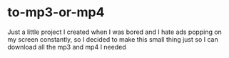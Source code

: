 # to-mp3-or-mp4
Just a little project I created when I was bored and  I hate ads popping on my screen constantly, so I decided to make this small thing just so I can download all the mp3 and mp4 I needed
